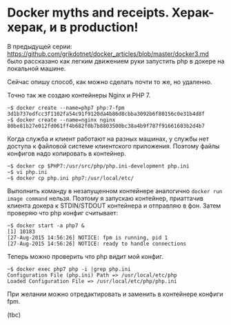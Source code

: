 Docker myths and receipts. Херак-херак, и в production!
========


В предыдущей серии: https://github.com/grikdotnet/docker_articles/blob/master/docker3.md
было рассказано как легким движением руки запустить php в докере на локальной машине.

Сейчас опишу способ, как можно сделать почти то же, но удаленно.

Точно так же создаю контейнеры Nginx и PHP 7.
```
~$ docker create --name=php7 php:7-fpm
3d1b737edfcc3f1102fa54c91f9120da4b86d8cbba3092b6f80156c0e31b4d8f
~$ docker create --name=nginx nginx
80be81b27e012fd061ff4b682f0b7b8803500bc38a4b9f787f91661603b2d4b7
```

Когда служба и клиент работают на разных машинах, у службы нет доступа к файловой системе клиентского приложения. Поэтому файлы конфигов надо копировать в контейнер.

```
~$ docker cp $PHP7:/usr/src/php/php.ini-development php.ini
~$ vi php.ini
~$ docker cp php.ini php7:/usr/local/etc/
```
Выполнить команду в незапущенном контейнере аналогично `docker run image command` нельзя.
Поэтому я запускаю контейнер, приаттачив клиента докера к STDIN/STDOUT контейнера и отправляю в фон.
Затем проверяю что php конфиг считывает:
```
~$ docker start -a php7 &
[1] 10183
[27-Aug-2015 14:56:26] NOTICE: fpm is running, pid 1
[27-Aug-2015 14:56:26] NOTICE: ready to handle connections
```
Теперь можно проверить что php видит мой конфиг.
```
~$ docker exec php7 php -i |grep php.ini
Configuration File (php.ini) Path => /usr/local/etc/php
Loaded Configuration File => /usr/local/etc/php/php.ini
```
При желании можно отредактировать и заменить в контейнере конфиги fpm.

(tbc)